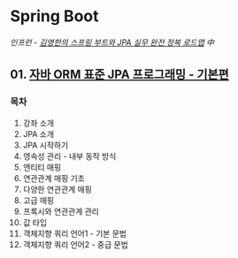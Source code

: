 # Spring Boot
###### 인프런 - [김영한의 스프링 부트와 JPA 실무 완전 정복 로드맵](https://www.inflearn.com/roadmaps/149) 中

## 01. [자바 ORM 표준 JPA 프로그래밍 - 기본편](https://www.inflearn.com/course/ORM-JPA-Basic)
### 목차
1. 강좌 소개
2. JPA 소개
3. JPA 시작하기
4. 영속성 관리 - 내부 동작 방식
5. 엔티티 매핑
6. 연관관계 매핑 기초
7. 다양한 연관관계 매핑
8. 고급 매핑
9. 프록시와 연관관계 관리
10. 값 타입
11. 객체지향 쿼리 언어1 - 기본 문법
12. 객체지향 쿼리 언어2 - 중급 문법


